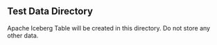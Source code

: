 ## Test Data Directory

Apache Iceberg Table will be created in this directory. Do not store any other data.

